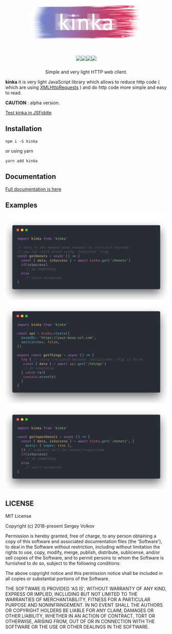 <div align="center">
  <a href="https://www.npmjs.com/package/kinka">
    <img width="350" height="104" src="https://github.com/acacode/kinka/raw/master/logo.png">
  </a>
  <br>
  <h1>
    <a href="https://github.com/acacode/kinka/blob/master/LICENSE"><img src="https://img.shields.io/badge/license-MIT-red.svg?style=flat-square"></a><a href="https://www.npmjs.com/package/kinka"><img src="https://img.shields.io/npm/v/kinka.svg?style=flat-square"></a><a href="https://travis-ci.org/acacode/kinka"><img src="https://img.shields.io/travis/acacode/kinka.svg?style=flat-square"></a><a href="http://npm-stat.com/charts.html?package=kinka"><img src="https://img.shields.io/npm/dm/kinka.svg?style=flat-square"></a>
  </h1>
  <p>
    Simple and very light HTTP web client.
  </p>
</div>
<b>kinka</b> it is very light JavaScript library which allows to reduce http code ( which are using <a href="https://developer.mozilla.org/en-US/docs/Web/API/XMLHttpRequest">XMLHttpRequests</a> ) and do http code more simple and easy to read.

**CAUTION** : alpha version.

<a href="https://jsfiddle.net/js2me/0y3ng8xu/"> Test kinka in JSFiddle </a>

<h2  align="left">Installation</h2>

    npm i -S kinka

or using yarn

    yarn add kinka

  

<h2 align="left">Documentation</h2>
<a href="https://github.com/acacode/kinka/blob/master/docs/documentation.md">Full documentation is here</a>

<h2 align="left">Examples</h2>
<img src="https://github.com/acacode/kinka/raw/master/docs/images/defaultUsing.png">
<img src="https://github.com/acacode/kinka/raw/master/docs/images/omitCatchesSample.png">
<img src="https://github.com/acacode/kinka/raw/master/docs/images/queryParams.png">

<h2 aligh="left">LICENSE</h2>

MIT License

Copyright (c) 2018-present Sergey Volkov

Permission is hereby granted, free of charge, to any person obtaining
a copy of this software and associated documentation files (the
'Software'), to deal in the Software without restriction, including
without limitation the rights to use, copy, modify, merge, publish,
distribute, sublicense, and/or sell copies of the Software, and to
permit persons to whom the Software is furnished to do so, subject to
the following conditions:

The above copyright notice and this permission notice shall be
included in all copies or substantial portions of the Software.

THE SOFTWARE IS PROVIDED 'AS IS', WITHOUT WARRANTY OF ANY KIND,
EXPRESS OR IMPLIED, INCLUDING BUT NOT LIMITED TO THE WARRANTIES OF
MERCHANTABILITY, FITNESS FOR A PARTICULAR PURPOSE AND NONINFRINGEMENT.
IN NO EVENT SHALL THE AUTHORS OR COPYRIGHT HOLDERS BE LIABLE FOR ANY
CLAIM, DAMAGES OR OTHER LIABILITY, WHETHER IN AN ACTION OF CONTRACT,
TORT OR OTHERWISE, ARISING FROM, OUT OF OR IN CONNECTION WITH THE
SOFTWARE OR THE USE OR OTHER DEALINGS IN THE SOFTWARE.